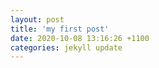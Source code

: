 ```yaml
---
layout: post
title: 'my first post'
date: 2020-10-08 13:16:26 +1100
categories: jekyll update
---
```

